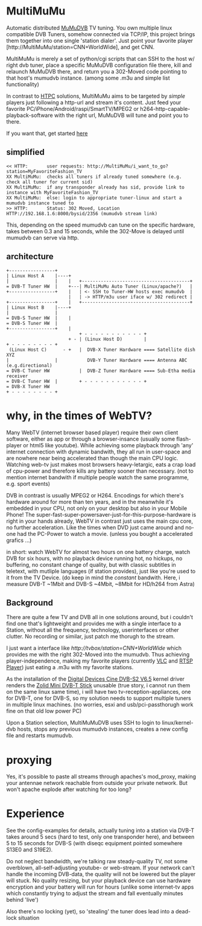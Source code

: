 # MultiMuMu
Automatic distributed [MuMuDVB](http://mumudvb.net) TV tuning. You own multiple linux compatible DVB Tuners, somehow connected via TCP/IP, this project brings them together into one single 'station dialer'. Just point your favorite player [http://MultiMuMu/station=CNN+WorldWide], and get CNN. 

MultiMuMu is merely a set of python/cgi scripts that can SSH to the host w/ right dvb tuner, place a specific MuMuDVB configuration file there, kill and relaunch MuMuDVB there, and return you a 302-Moved code pointing to that host's mumudvb instance. (among some .m3u and simple list functionality)

In contrast to [HTPC](https://en.wikipedia.org/wiki/Home_theater_PC) solutions, MultiMuMu aims to be targeted by _simple_ players just following a http-url and stream it's content.
Just feed your favorite PC/iPhone/Android/raspi/SmartTV/MPEG2 or h264-http-capable-playback-software with the right url, MuMuDVB will tune and point you to there. 

If you want that, get started [here](README.get_started.md)

## simplified
```
<< HTTP:       user requests: http://MultiMuMu/i_want_to_go?station=MyFavoriteFashion_TV
XX MultiMuMu:  checks all tuners if already tuned somewhere (e.g. check all tuner for current sid)
XX MultiMuMu:  if any transponder already has sid, provide link to instance with MyFavoriteFashion_TV
XX MultiMuMu:  else: login to appropriate tuner-linux and start a mumudvb instance tuned to
>> HTTP:       Status: 302 Moved, Location HTTP://192.168.1.6:8000/bysid/2356 (mumudvb stream link)
```
This, depending on the speed mumudvb can tune on the specific hardware, takes between 0.3 and 15 seconds, while the 302-Move is delayed until mumudvb can serve via http.

## architecture
```
+-----------------+
| Linux Host A    |----+
|                 |    |   +----------------------------------------+
= DVB-T Tuner HW  |    +---| MultiMuMu Auto Tuner (Linux/apache?)   |
+-----------------+    |   | <- SSH to Tuner-HW hosts exec mumudvb  |
                       |   | -> HTTP/m3u user iface w/ 302 redirect |
+-----------------+    |   +----------------------------------------+
| Linux Host B    |----+
|                 |
= DVB-S Tuner HW  |    |
= DVB-S Tuner HW  |
+-----------------+    |
                           + - - - - - - - - - - - +
                       + - | (Linux Host D)        |
+ - - - - - - - - +
 (Linux Host C)      - +   |  DVB-X Tuner Hardware ==== Satellite dish XYZ
|                 |           DVB-Y Tuner Hardware ==== Antenna ABC (e.g.directional)
= DVB-C Tuner HW           |  DVB-Z Tuner Hardware ==== Sub-Etha media receiver
= DVB-C Tuner HW  |        + - - - - - - - - - - - +
= DVB-X Tuner HW
+ - - - - - - - - +
```
# why, in the times of WebTV?
Many WebTV (internet browser based player) require their own client software, either as app or through a browser-insance (usually some flash-player or html5 like youtube). While achieving some playback through 'any' internet connection with dynamic bandwith, they all run in user-space and are nowhere near being accelerated than though the main CPU logic. Watching web-tv just makes most browsers heavy-letargic, eats a crap load of cpu-power and therefore kills any battery sooner than necessary. (not to mention internet bandwith if multiple people watch the same programme, e.g. sport events) 

DVB in contrast is usually MPEG2 or H264. Encodings for which there's hardware around for more than ten years, and in the meanwhile it's embedded in your CPU, not only on your desktop but also in your Mobile Phone! The super-fast-super-powersaver-just-for-this-purpose-hardware is right in your hands already, WebTV in contrast just uses the main cpu core, no further acceleration. Like the times when DVD just came around and no-one had the PC-Power to watch a movie. (unless you bought a accelerated grafics ...)

in short: watch WebTV for almost two hours on one battery charge, watch DVB for six hours, with no playback device running hot, no hickups, no buffering, no constant change of quality, but with classic subtitles in teletext, with mutliple languages (if station provides), just like you're used to it from the TV Device. (do keep in mind the _constant_ bandwith. Here, i measure DVB-T ~1Mbit and DVB-S ~4Mbit, ~8Mbit for HD/h264 from Astra)

## Background
There are quite a few TV and DVB all in one solutions around, but i couldn't find one that's lightweight and provides me with a single interface to a Station, without all the frequency, technology, userinterfaces or other clutter. No recording or similar, just patch me thorugh to the stream.

I just want a interface like _http://tvbox/station=CNN+WorldWide_ which provides me with the right 302-Moved into the mumudvb. Thus achieving player-independence, making my favorite players (currently [VLC](http://videolan.org) and [RTSP Player](https://play.google.com/store/apps/details?id=org.rtspplr.app)) just eating a .m3u with my favorite stations. 

As the installation of the [Digital Devices Cine DVB-S2 V6.5](https://www.digital-devices.eu/downloads-www/cine/s/datenblatt_cine_s2_V6_dt.pdf) kernel driver renders the [Zolid Mini DVB-T Stick](https://www.linuxtv.org/wiki/index.php/Zolid_Mini_DVB-T_Stick) unusable (true story, i cannot run them on the same linux same time), i will have two tv-reception-appliances, one for DVB-T, one for DVB-S, so my solution needs to support multiple tuners in multiple linux machines. (no worries, esxi and usb/pci-passthorugh work fine on that old low power PC)

Upon a Station selection, MultiMuMuDVB uses SSH to login to linux/kernel-dvb hosts, stops any previous mumudvb instances, creates a new config file and restarts mumudvb.

# proxying
Yes, it's possible to paste all streams through apaches's mod_proxy, making your antennae network reachable from outside your private network. But won't apache explode after watching for too long?

# Experience
See the config-examples for details, actually tuning into a station via DVB-T takes around 5 secs (hard to test, only one transponder here), and between 5 to 15 seconds for DVB-S (with diseqc equipment pointed somewhere S13E0 and S19E2).

Do not neglect bandwidth, we're talking raw steady-quality TV, not some overblown, all-self-adjusting youtube- or web-stream. If your network can't handle the incoming DVB-data, the quality will not be lowered but the player will stuck. No quality resizing, but your playback device can use hardware encryption and your battery will run for hours (unlike some internet-tv apps which constantly trying to adjust the stream and fall eventually minutes behind 'live')

Also there's no locking (yet), so 'stealing' the tuner does lead into a dead-lock situation

